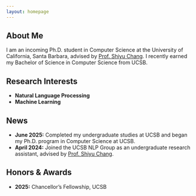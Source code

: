 ```yaml
---
layout: homepage
---
```


## About Me

I am an incoming Ph.D. student in Computer Science at the University of California, Santa Barbara, advised by [Prof. Shiyu Chang](https://code-terminator.github.io/). I recently earned my Bachelor of Science in Computer Science from UCSB.

## Research Interests

- **Natural Language Processing**  
- **Machine Learning**

## News

- **June 2025:** Completed my undergraduate studies at UCSB and began my Ph.D. program in Computer Science at UCSB.  
- **April 2024:** Joined the UCSB NLP Group as an undergraduate research assistant, advised by [Prof. Shiyu Chang](https://code-terminator.github.io/).

## Honors & Awards

- **2025:** Chancellor’s Fellowship, UCSB
